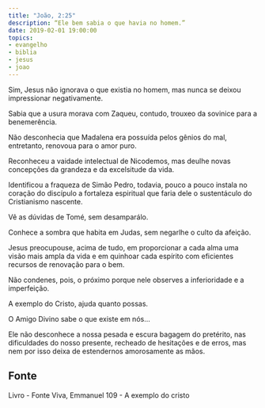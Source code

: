 ```yaml
---
title: "João, 2:25"
description: “Ele bem sabia o que havia no homem.”
date: 2019-02-01 19:00:00
topics: 
- evangelho
- biblia
- jesus
- joao
---
```


Sim, Jesus não ignorava o que existia no homem, mas nunca se deixou
impressionar negativamente.

Sabia que a usura morava com Zaqueu, contudo, trouxe­o da sovinice para
a benemerência.

Não desconhecia que Madalena era possuída pelos gênios do mal,
entretanto, renovou­a para o amor puro.

Reconheceu a vaidade intelectual de Nicodemos, mas deu­lhe novas
concepções da grandeza e da excelsitude da vida.

Identificou a fraqueza de Simão Pedro, todavia, pouco a pouco instala no
coração do discípulo a fortaleza espiritual que faria dele o sustentáculo do
Cristianismo nascente.

Vê as dúvidas de Tomé, sem desampará­lo.

Conhece a sombra que habita em Judas, sem negar­lhe o culto da afeição.

Jesus preocupou­se, acima de tudo, em proporcionar a cada alma uma visão
mais ampla da vida e em quinhoar cada espírito com eficientes recursos de
renovação para o bem.

Não condenes, pois, o próximo porque nele observes a inferioridade e a
imperfeição.

A exemplo do Cristo, ajuda quanto possas.

O Amigo Divino sabe o que existe em nós...

Ele não desconhece a nossa pesada e escura bagagem do pretérito, nas
dificuldades do nosso presente, recheado de hesitações e de erros, mas nem por isso
deixa de estender­nos amorosamente as mãos.


## Fonte
Livro - Fonte Viva, Emmanuel
109 - A exemplo do cristo
